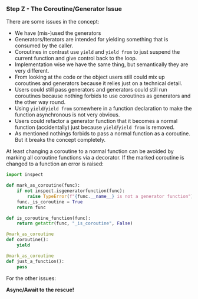 ### Step Z - The Coroutine/Generator Issue

There are some issues in the concept:

* We have (mis-)used the generators
* Generators/Iterators are intended for yielding something that is consumed by
  the caller.
* Coroutines in contrast use `yield` and `yield from` to just suspend the
  current function and give control back to the loop.
* Implementation wise we have the same thing, but semantically they are very
  different.
* From looking at the code or the object users still could mix up coroutines and
  generators because it relies just on a technical detail.
* Users could still pass generators and generators could still run coroutines
  because nothing forbids to use coroutines as generators and the other way
  round.
* Using `yield`/`yield from` somewhere in a function declaration to make the
  function asynchronous is not very obvious.
* Users could refactor a generator function that it becomes a normal function
  (accidentally) just because `yield`/`yield from` is removed.
* As mentioned nothings forbids to pass a normal function as a coroutine. But it
  breaks the concept completely.


At least changing a coroutine to a normal function can be avoided by marking
all coroutine functions via a decorator. If the marked coroutine is changed to
a function an error is raised:

```python
import inspect

def mark_as_coroutine(func):
    if not inspect.isgeneratorfunction(func):
        raise TypeError(f"{func.__name__} is not a generator function")
    func._is_coroutine = True
    return func

def is_coroutine_function(func):
    return getattr(func, "_is_coroutine", False)
```

```python
@mark_as_coroutine
def coroutine():
    yield

@mark_as_coroutine
def just_a_function():
    pass
```

For the other issues:

**Async/Await to the rescue!**
